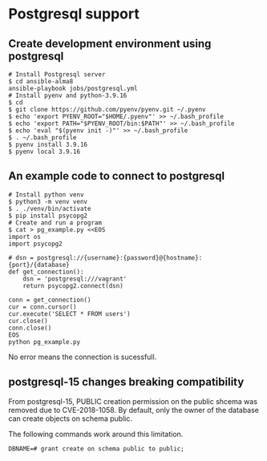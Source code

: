 # Postgresql support

## Create development environment using postgresql

```
# Install Postgresql server
$ cd ansible-alma8
ansible-playbook jobs/postgresql.yml
# Install pyenv and python-3.9.16
$ cd
$ git clone https://github.com/pyenv/pyenv.git ~/.pyenv
$ echo 'export PYENV_ROOT="$HOME/.pyenv"' >> ~/.bash_profile
$ echo 'export PATH="$PYENV_ROOT/bin:$PATH"' >> ~/.bash_profile
$ echo 'eval "$(pyenv init -)"' >> ~/.bash_profile
$ . ~/.bash_profile
$ pyenv install 3.9.16
$ pyenv local 3.9.16
```

## An example code to connect to postgresql

```
# Install python venv
$ python3 -m venv venv
$ . ./venv/bin/activate
$ pip install psycopg2
# Create and run a program
$ cat > pg_example.py <<EOS
import os
import psycopg2

# dsn = postgresql://{username}:{password}@{hostname}:{port}/{database}
def get_connection():
    dsn = 'postgresql:///vagrant'
    return psycopg2.connect(dsn)

conn = get_connection()
cur = conn.cursor()
cur.execute('SELECT * FROM users')
cur.close()
conn.close()
EOS
python pg_example.py
```

No error means the connection is sucessfull.

## postgresql-15 changes breaking compatibility

From postgresql-15, PUBLIC creation permission on the public shcema was removed due to CVE-2018-1058. By default, only the owner of the database can create objects on schema public.

The following commands work around this limitation.

```
DBNAME=# grant create on schema public to public;
```

